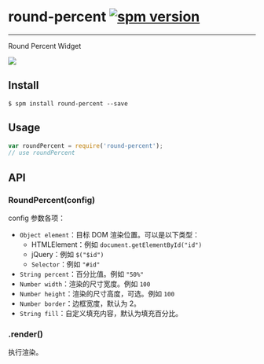 # round-percent [![spm version](http://spmjs.io/badge/round-percent)](http://spmjs.io/package/round-percent)

---

Round Percent Widget

![](https://t.alipayobjects.com/images/T1V.NbXh0qXXXXXXXX.png)

## Install

```
$ spm install round-percent --save
```

## Usage

```js
var roundPercent = require('round-percent');
// use roundPercent
```

## API

### RoundPercent(config)

config 参数各项：

* `Object element`：目标 DOM 渲染位置。可以是以下类型：
  * HTMLElement：例如 `document.getElementById("id")`
  * jQuery：例如 `$("$id")`
  * `Selector`：例如 `"#id"`
* `String percent`：百分比值。例如 `"50%"`
* `Number width`：渲染的尺寸宽度。例如 `100`
* `Number height`：渲染的尺寸高度，可选。例如 `100`
* `Number border`：边框宽度，默认为 2。
* `String fill`：自定义填充内容，默认为填充百分比。

### .render()

执行渲染。

